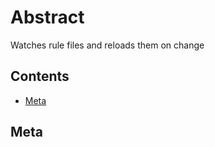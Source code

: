 <!-- This file is generated by jsmddoc version 0.1 -->

# Abstract

Watches rule files and reloads them on change

## Contents

- [Meta](#Meta)

## Meta
